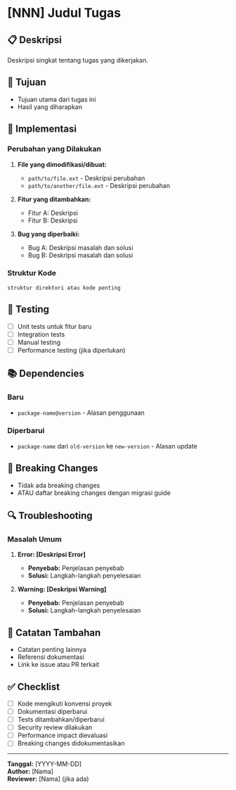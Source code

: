 # [NNN] Judul Tugas

## 📋 Deskripsi
Deskripsi singkat tentang tugas yang dikerjakan.

## 🎯 Tujuan
- Tujuan utama dari tugas ini
- Hasil yang diharapkan

## 🔧 Implementasi

### Perubahan yang Dilakukan
1. **File yang dimodifikasi/dibuat:**
   - `path/to/file.ext` - Deskripsi perubahan
   - `path/to/another/file.ext` - Deskripsi perubahan

2. **Fitur yang ditambahkan:**
   - Fitur A: Deskripsi
   - Fitur B: Deskripsi

3. **Bug yang diperbaiki:**
   - Bug A: Deskripsi masalah dan solusi
   - Bug B: Deskripsi masalah dan solusi

### Struktur Kode
```
struktur direktori atau kode penting
```

## 🧪 Testing
- [ ] Unit tests untuk fitur baru
- [ ] Integration tests
- [ ] Manual testing
- [ ] Performance testing (jika diperlukan)

## 📚 Dependencies
### Baru
- `package-name@version` - Alasan penggunaan

### Diperbarui
- `package-name` dari `old-version` ke `new-version` - Alasan update

## 🚨 Breaking Changes
- Tidak ada breaking changes
- ATAU daftar breaking changes dengan migrasi guide

## 🔍 Troubleshooting

### Masalah Umum
1. **Error: [Deskripsi Error]**
   - **Penyebab:** Penjelasan penyebab
   - **Solusi:** Langkah-langkah penyelesaian

2. **Warning: [Deskripsi Warning]**
   - **Penyebab:** Penjelasan penyebab
   - **Solusi:** Langkah-langkah penyelesaian

## 📝 Catatan Tambahan
- Catatan penting lainnya
- Referensi dokumentasi
- Link ke issue atau PR terkait

## ✅ Checklist
- [ ] Kode mengikuti konvensi proyek
- [ ] Dokumentasi diperbarui
- [ ] Tests ditambahkan/diperbarui
- [ ] Security review dilakukan
- [ ] Performance impact dievaluasi
- [ ] Breaking changes didokumentasikan

---
**Tanggal:** [YYYY-MM-DD]  
**Author:** [Nama]  
**Reviewer:** [Nama] (jika ada)